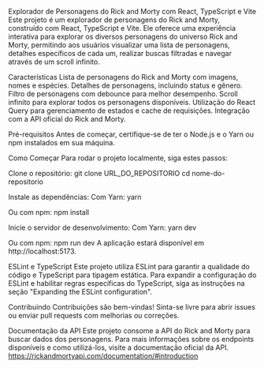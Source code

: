 Explorador de Personagens do Rick and Morty com React, TypeScript e Vite
Este projeto é um explorador de personagens do Rick and Morty, construído com React, TypeScript e Vite. Ele oferece uma experiência interativa para explorar os diversos personagens do universo Rick and Morty, permitindo aos usuários visualizar uma lista de personagens, detalhes específicos de cada um, realizar buscas filtradas e navegar através de um scroll infinito.

Características
Lista de personagens do Rick and Morty com imagens, nomes e espécies.
Detalhes de personagens, incluindo status e gênero.
Filtro de personagens com debounce para melhor desempenho.
Scroll infinito para explorar todos os personagens disponíveis.
Utilização do React Query para gerenciamento de estados e cache de requisições.
Integração com a API oficial do Rick and Morty.


Pré-requisitos
Antes de começar, certifique-se de ter o Node.js e o Yarn ou npm instalados em sua máquina.

Como Começar
Para rodar o projeto localmente, siga estes passos:

Clone o repositório:
git clone URL_DO_REPOSITORIO
cd nome-do-repositorio

Instale as dependências:
Com Yarn:
yarn

Ou com npm:
npm install


Inicie o servidor de desenvolvimento:
Com Yarn:
yarn dev

Ou com npm:
npm run dev
A aplicação estará disponível em http://localhost:5173.

ESLint e TypeScript
Este projeto utiliza ESLint para garantir a qualidade do código e TypeScript para tipagem estática. Para expandir a configuração do ESLint e habilitar regras específicas do TypeScript, siga as instruções na seção "Expanding the ESLint configuration".

Contribuindo
Contribuições são bem-vindas! Sinta-se livre para abrir issues ou enviar pull requests com melhorias ou correções.

Documentação da API
Este projeto consome a API do Rick and Morty para buscar dados dos personagens. Para mais informações sobre os endpoints disponíveis e como utilizá-los, visite a documentação oficial da API.
https://rickandmortyapi.com/documentation/#introduction

